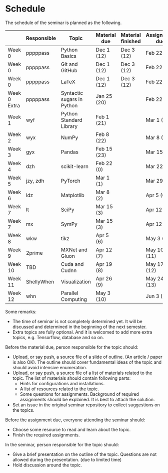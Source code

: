 # Schedule

The schedule of the seminar is planned as the following.

| | Responsible | Topic | Material due | Material finished | Assignment due | Seminar date |
| - | - | - | - | - | - | - |
| Week 0 | pppppass | Python Basics | Dec 1 (12) | Dec 3 (12) | Feb 22 (0) | Nov 30  (12) |
| Week 0 | pppppass | Git and GitHub | Dec 1 (12) | Dec 3 (12) | Feb 22 (0) | Nov 30 (12) |
| Week 0 | pppppass | LaTeX | Dec 1 (12) | Dec 3 (12) | Feb 22 (0) | Nov 30 (12) |
| Week 0 Extra | pppppass | Syntactic sugars in Python | Jan 25 (20) | | Feb 22 (0) | None |
| Week 1 | wyf | Python Standard Library | Feb 1 (21) | | Mar 1 (1) | Mar 1 (1) |
| Week 2 | wyx | NumPy | Feb 8 (22) | | Mar 8 (2) | Mar 8 (2) |
| Week 3 | gyx | Pandas | Feb 15 (23) | | Mar 15 (3) | Mar 15 (3) |
| Week 4 | dzh | scikit-learn | Feb 22 (0) | | Mar 22 (4) | Mar 22 (4) |
| Week 5 | jzy, zdh | PyTorch | Mar 1 (1) | | Mar 29 (5) | Mar 29 (5) |
| Week 6 | ldz | Matplotlib | Mar 8 (2) | | Apr 5 (6) | Apr 5 (6) |
| Week 7 | lt | SciPy | Mar 15 (3) | | Apr 12 (7) | Apr 12 (7) |
| Week 7 | mx | SymPy | Mar 15 (3) | | Apr 12 (7) | Apr 12 (7) |
| Week 8 | wkw | tikz | Apr 5 (6) | | May 3 (10) | May 3 (10) |
| Week 9 | 2prime | MXNet and Gluon | Apr 12 (7) | | May 10 (11) | May 10 (11) |
| Week 10 | TBD | Cuda and Cudnn | Apr 19 (8) | | May 17 (12) | May 17 (12) |
| Week 11 | ShellyWhen | Visualization | Apr 26 (9) | | May 24 (13) | May 24 (13) |
| Week 12 | whn | Parallel Computing | May 3 (10) | | Jun 3 (14) | Jun 3 (14) |

Some remarks:
- The time of seminar is not completely determined yet. It will be
discussed and determined in the beginning of the next semester.
- Extra topics are fully optional. And it is welcomed to add more extra
topics, e.g. Tensorflow, database and so on.

Before the material due, person responsible for the topic should:
- Upload, or say push, a source file of a slide of outline. (An article
/ paper is also OK). The outline should cover fundamental ideas of the
topic and should avoid intensive enumeration.
- Upload, or say push, a source file of a list of materials related to
the topic. The list of materials should contain following parts:
    - Hints for configurations and installations.
    - A list of resources related to the topic.
    - Some questions for assignments. Background of required assignments
    should be explained. It is best to attach the solution.
- Set an issue in the original seminar repository to collect suggestions
on the topics.

Before the assignment due, everyone attending the seminar should:
- Choose some resource to read and learn about the topic.
- Finish the required assignments.

In the seminar, person responsible for the topic should:
- Give a brief presentation on the outline of the topic. Questions are
not allowed during the presentation. (due to limited time)
- Hold discussion around the topic.
